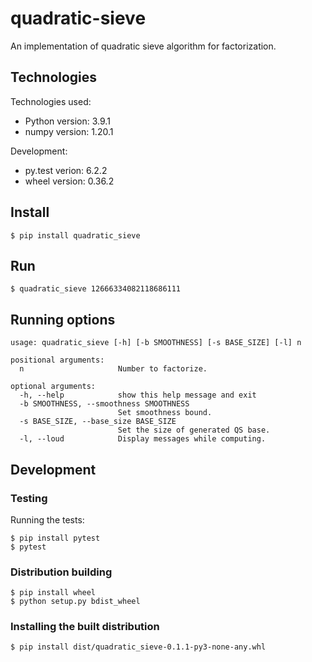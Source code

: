 # quadratic-sieve

An implementation of quadratic sieve algorithm for factorization.


## Technologies
Technologies used:
* Python version: 3.9.1
* numpy version: 1.20.1
  
Development:
* py.test verion: 6.2.2
* wheel version: 0.36.2


## Install
```
$ pip install quadratic_sieve
```

## Run
```
$ quadratic_sieve 12666334082118686111
```

## Running options
```
usage: quadratic_sieve [-h] [-b SMOOTHNESS] [-s BASE_SIZE] [-l] n

positional arguments:
  n                     Number to factorize.

optional arguments:
  -h, --help            show this help message and exit
  -b SMOOTHNESS, --smoothness SMOOTHNESS
                        Set smoothness bound.
  -s BASE_SIZE, --base_size BASE_SIZE
                        Set the size of generated QS base.
  -l, --loud            Display messages while computing.
```

## Development
### Testing
Running the tests:
```
$ pip install pytest
$ pytest
```

### Distribution building
```
$ pip install wheel
$ python setup.py bdist_wheel
```

### Installing the built distribution
```
$ pip install dist/quadratic_sieve-0.1.1-py3-none-any.whl
```